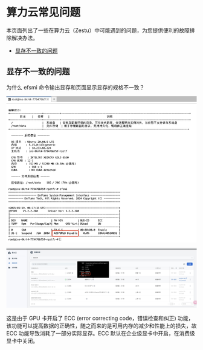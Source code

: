 # 算力云常见问题

本页面列出了一些在算力云（Zestu）中可能遇到的问题，为您提供便利的故障排除解决办法。

- [显存不一致的问题](#GPUMemory)

## 显存不一致的问题 <a id="GPUMemory" />

为什么 efsmi 命令输出显存和页面显示显存的规格不一致？

![输出显存](./images/faq1.png)

![页面显存](./images/faq2.png)

这是由于 GPU 卡开启了 ECC (error correcting code，错误检查和纠正) 功能，该功能可以提高数据的正确性，随之而来的是可用内存的减少和性能上的损失，故 ECC 功能导致消耗了一部分实际显存。ECC 默认在企业级显卡中开启，在消费级显卡中关闭。
